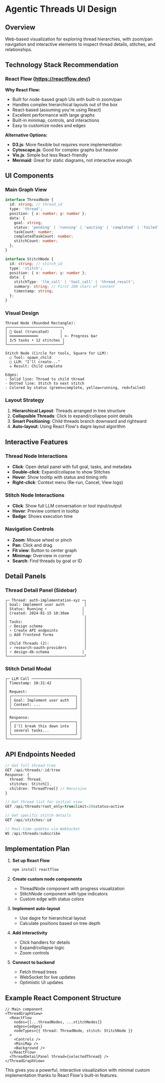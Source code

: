 # Agentic Threads UI Design

## Overview

Web-based visualization for exploring thread hierarchies, with zoom/pan navigation and interactive elements to inspect thread details, stitches, and relationships.

## Technology Stack Recommendation

### React Flow (https://reactflow.dev/)
**Why React Flow:**
- Built for node-based graph UIs with built-in zoom/pan
- Handles complex hierarchical layouts out of the box
- React-based (assuming you're using React)
- Excellent performance with large graphs
- Built-in minimap, controls, and interactions
- Easy to customize nodes and edges

**Alternative Options:**
- **D3.js**: More flexible but requires more implementation
- **Cytoscape.js**: Good for complex graphs but heavier
- **Vis.js**: Simple but less React-friendly
- **Mermaid**: Great for static diagrams, not interactive enough

## UI Components

### Main Graph View

```typescript
interface ThreadNode {
  id: string; // thread_id
  type: 'thread';
  position: { x: number; y: number };
  data: {
    goal: string;
    status: 'pending' | 'running' | 'waiting' | 'completed' | 'failed';
    taskCount: number;
    completedTaskCount: number;
    stitchCount: number;
  };
}

interface StitchNode {
  id: string; // stitch_id
  type: 'stitch';
  position: { x: number; y: number };
  data: {
    stitchType: 'llm_call' | 'tool_call' | 'thread_result';
    summary: string; // First 100 chars of content
    timestamp: string;
  };
}
```

### Visual Design

```
Thread Node (Rounded Rectangle):
┌─────────────────────────┐
│ 🎯 Goal (truncated)     │
│ ━━━━━━━━━━━━━          │ <- Progress bar
│ 3/5 tasks • 12 stitches │
└─────────────────────────┘

Stitch Node (Circle for tools, Square for LLM):
  ○ Tool: spawn_child
  □ LLM: "I'll create..."
  ◇ Result: Child complete

Edges:
- Solid line: Thread to child thread
- Dotted line: Stitch to next stitch
- Colored by status (green=complete, yellow=running, red=failed)
```

### Layout Strategy

1. **Hierarchical Layout**: Threads arranged in tree structure
2. **Collapsible Threads**: Click to expand/collapse point details
3. **Smart Positioning**: Child threads branch downward and rightward
4. **Auto-layout**: Using React Flow's dagre layout algorithm

## Interactive Features

### Thread Node Interactions
- **Click**: Open detail panel with full goal, tasks, and metadata
- **Double-click**: Expand/collapse to show Stitches
- **Hover**: Show tooltip with status and timing info
- **Right-click**: Context menu (Re-run, Cancel, View logs)

### Stitch Node Interactions
- **Click**: Show full LLM conversation or tool input/output
- **Hover**: Preview content in tooltip
- **Badge**: Shows execution time

### Navigation Controls
- **Zoom**: Mouse wheel or pinch
- **Pan**: Click and drag
- **Fit view**: Button to center graph
- **Minimap**: Overview in corner
- **Search**: Find threads by goal or ID

## Detail Panels

### Thread Detail Panel (Sidebar)
```
┌─ Thread: auth-implementation-xyz ─┐
│ Goal: Implement user auth         │
│ Status: Running ⚡                │
│ Created: 2024-01-15 10:30am      │
│                                   │
│ Tasks:                            │
│ ✓ Design schema                   │
│ ⚡ Create API endpoints            │
│ ○ Add frontend forms              │
│                                   │
│ Child Threads (2):                │
│ ✓ research-oauth-providers        │
│ ⚡ design-db-schema               │
└───────────────────────────────────┘
```

### Stitch Detail Modal
```
┌─ LLM Call ──────────────────────┐
│ Timestamp: 10:31:42             │
│                                 │
│ Request:                        │
│ ┌─────────────────────────────┐ │
│ │ Goal: Implement user auth   │ │
│ │ Context: ...                │ │
│ └─────────────────────────────┘ │
│                                 │
│ Response:                       │
│ ┌─────────────────────────────┐ │
│ │ I'll break this down into   │ │
│ │ several tasks...            │ │
│ └─────────────────────────────┘ │
└─────────────────────────────────┘
```

## API Endpoints Needed

```typescript
// Get full thread tree
GET /api/threads/:id/tree
Response: {
  thread: Thread,
  stitches: Stitch[],
  children: ThreadTree[] // Recursive
}

// Get thread list for initial view
GET /api/threads?root_only=true&limit=20&status=active

// Get specific stitch details
GET /api/stitches/:id

// Real-time updates via WebSocket
WS /api/threads/subscribe
```

## Implementation Plan

1. **Set up React Flow**
   ```bash
   npm install reactflow
   ```

2. **Create custom node components**
   - ThreadNode component with progress visualization
   - StitchNode component with type indicators
   - Custom edge with status colors

3. **Implement auto-layout**
   - Use dagre for hierarchical layout
   - Calculate positions based on tree depth

4. **Add interactivity**
   - Click handlers for details
   - Expand/collapse logic
   - Zoom controls

5. **Connect to backend**
   - Fetch thread trees
   - WebSocket for live updates
   - Optimistic UI updates

## Example React Component Structure

```tsx
// Main component
<ThreadGraphView>
  <ReactFlow
    nodes={[...threadNodes, ...stitchNodes]}
    edges={edges}
    nodeTypes={{ thread: ThreadNode, stitch: StitchNode }}
  >
    <Controls />
    <MiniMap />
    <Background />
  </ReactFlow>
  <ThreadDetailPanel thread={selectedThread} />
</ThreadGraphView>
```

This gives you a powerful, interactive visualization with minimal custom implementation thanks to React Flow's built-in features.